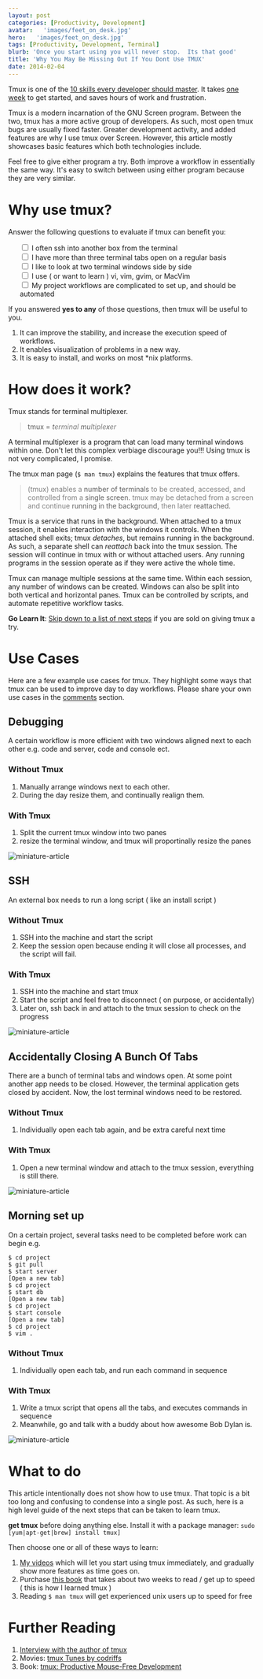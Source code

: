 ```yaml
---
layout: post
categories: [Productivity, Development]
avatar:   'images/feet_on_desk.jpg'
hero:   'images/feet_on_desk.jpg'
tags: [Productivity, Development, Terminal]
blurb: 'Once you start using you will never stop.  Its that good'
title: 'Why You May Be Missing Out If You Dont Use TMUX'
date: 2014-02-04
---
```


Tmux is one of the [10 skills every developer should master](/10-skills-every-developer-should-master/).
It takes [one week](https://www.bitcast.io/b/tmux-tunes-week-1) to get started, and saves hours of work and frustration.

Tmux is a modern incarnation of the GNU Screen program.
Between the two, tmux has a more active group of developers.
As such, most open tmux bugs are usually fixed faster.
Greater development activity, and added features are why I use tmux over Screen.
However, this article mostly showcases basic features which both technologies include.

Feel free to give either program a try.
Both improve a workflow in essentially the same way.
It's easy to switch between using either program because they are very similar.

# Why use tmux?

Answer the following questions to evaluate if tmux can benefit you:

<div height='1px'></div>
<ul style='list-style:none; border-left: 0px'>
  <li><label style='font-weight:normal'><input type='checkbox'/> I often ssh into another box from the terminal</label></li>
  <li><label style='font-weight:normal'><input type='checkbox'/> I have more than three terminal tabs open on a regular basis</label></li>
  <li><label style='font-weight:normal'><input type='checkbox'/> I like to look at two terminal windows side by side</label></li>
  <li><label style='font-weight:normal'><input type='checkbox'/> I use ( or want to learn ) vi, vim, gvim, or MacVim</label></li>
  <li><label style='font-weight:normal'><input type='checkbox'/> My project workflows are complicated to set up, and should be automated</label></li>
</ul>

If you answered <strong>yes to any</strong> of those questions, then tmux will be useful to you.

1.  It can improve the stability, and increase the execution speed of workflows.
1.  It enables visualization of problems in a new way.
1.  It is easy to install, and works on most \*nix platforms.

# How does it work?

Tmux stands for terminal multiplexer.
> tmux = *t<span style='color:#7f7f7f'>erminal</span> mu<span style='color:#7f7f7f'>ltiple</span>x<span style='color:#7f7f7f'>er</span>*

A terminal multiplexer is a program that can load many terminal windows within one.
Don't let this complex verbiage discourage you!!!
Using tmux is not very complicated, I promise.

The tmux man page (```$ man tmux```) explains the features that tmux offers.
> <span style='color:#7f7f7f'>(tmux) enables a</span> number of terminals <span style='color:#7f7f7f'>to be created,
> accessed, and controlled from a</span> single screen.  <span style='color:#7f7f7f'>tmux may be detached from a
> screen and continue </span> running in the background, <span style='color:#7f7f7f'>then later </span>reattached.

Tmux is a service that runs in the background.
When attached to a tmux session, it enables interaction with the windows it controls.
When the attached shell exits; tmux *detaches*, but remains running in the background.
As such, a separate shell can *reattach* back into the tmux session.
The session will continue in tmux with or without attached users.
Any running programs in the session operate as if they were active the whole time.

Tmux can manage multiple sessions at the same time.
Within each session, any number of windows can be created.
Windows can also be split into both vertical and horizontal panes.
Tmux can be controlled by scripts, and automate repetitive workflow tasks.

**Go Learn It**:
[Skip down to a list of next steps](#WhatToDo) if you are sold on giving tmux a try.

# Use Cases

Here are a few example use cases for tmux.
They highlight some ways that tmux can be used to improve day to day workflows.
Please share your own use cases in the [comments](#Comments) section.

## Debugging

A certain workflow is more efficient with two windows aligned next to each other e.g. code and server, code and console ect.

### Without Tmux

1.  Manually arrange windows next to each other.
1.  During the day resize them, and continually realign them.

### With Tmux

1.  Split the current tmux window into two panes
1.  resize the terminal window, and tmux will proportinally resize the panes

<img class="img-responsive media-object" src='images/tmux_split.gif' alt="miniature-article">

## SSH

An external box needs to run a long script ( like an install script )

### Without Tmux

1.  SSH into the machine and start the script
1.  Keep the session open because ending it will close all processes, and the script will fail.

### With Tmux

1. SSH into the machine and start tmux
1. Start the script and feel free to disconnect ( on purpose, or accidentally)
1. Later on, ssh back in and attach to the tmux session to check on the progress

<img class="img-responsive media-object" src='images/tmux_ssh.gif' alt="miniature-article">

## Accidentally Closing A Bunch Of Tabs

There are a bunch of terminal tabs and windows open.
At some point another app needs to be closed.
However, the terminal application gets closed by accident.
Now, the lost terminal windows need to be restored.

### Without Tmux

1. Individually open each tab again, and be extra careful next time

### With Tmux

1. Open a new terminal window and attach to the tmux session, everything is still there.

<img class="img-responsive media-object" src='images/tmux_accident.gif' alt="miniature-article">

## Morning set up

On a certain project, several tasks need to be completed before work can begin e.g.

```
$ cd project
$ git pull
$ start server
[Open a new tab]
$ cd project
$ start db
[Open a new tab]
$ cd project
$ start console
[Open a new tab]
$ cd project
$ vim .
```

### Without Tmux

1.  Individually open each tab, and run each command in sequence

### With Tmux

1.  Write a tmux script that opens all the tabs, and executes commands in sequence
1.  Meanwhile, go and talk with a buddy about how awesome Bob Dylan is.

<img class="img-responsive media-object" src='images/tmux_scripted.gif' alt="miniature-article">


# What to do
This article intentionally does not show how to use tmux.
That topic is a bit too long and confusing to condense into a single post.
As such, here is a high level guide of the next steps that can be taken to learn tmux.

**get tmux** before doing anything else.
Install it with a package manager: ```sudo [yum|apt-get|brew] install tmux]```

Then choose one or all of these ways to learn:

1.  [My videos](https://www.bitcast.io/b/tmux-tunes-week-1) which will let you start using tmux immediately, and gradually show more features as time goes on.
1.  Purchase [this book](http://www.amazon.com/gp/product/B00A4I3ZVY/ref=as_li_ss_tl?ie=UTF8&camp=1789&creative=390957&creativeASIN=B00A4I3ZVY&linkCode=as2&tag=richsonicom-20) that takes about two weeks to read / get up to speed ( this is how I learned tmux )
1.  Reading `$ man tmux` will get experienced unix users up to speed for free

# Further Reading
1.  [Interview with the author of tmux](http://undeadly.org/cgi?action=article&sid=20090712190402)
1.  Movies:  [tmux Tunes by codriffs](https://www.bitcast.io/b/tmux-tunes-week-1)
1.  Book:  [tmux: Productive Mouse-Free Development](http://www.amazon.com/gp/product/B00A4I3ZVY/ref=as_li_ss_tl?ie=UTF8&camp=1789&creative=390957&creativeASIN=B00A4I3ZVY&linkCode=as2&tag=richsonicom-20)
